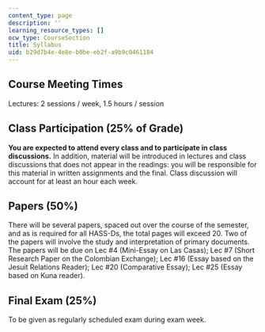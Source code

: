 ```yaml
---
content_type: page
description: ''
learning_resource_types: []
ocw_type: CourseSection
title: Syllabus
uid: b29d7b4e-4e8e-b0be-eb2f-a9b9c0461184
---
```


Course Meeting Times
--------------------

Lectures: 2 sessions / week, 1.5 hours / session

Class Participation (25% of Grade)
----------------------------------

**You are expected to attend every class and to participate in class discussions.** In addition, material will be introduced in lectures and class discussions that does not appear in the readings: you will be responsible for this material in written assignments and the final. Class discussion will account for at least an hour each week.

Papers (50%)
------------

There will be several papers, spaced out over the course of the semester, and as is required for all HASS-Ds, the total pages will exceed 20. Two of the papers will involve the study and interpretation of primary documents. The papers will be due on Lec #4 (Mini-Essay on Las Casas); Lec #7 (Short Research Paper on the Colombian Exchange); Lec #16 (Essay based on the Jesuit Relations Reader); Lec #20 (Comparative Essay); Lec #25 (Essay based on Kuna reader).

Final Exam (25%)
----------------

To be given as regularly scheduled exam during exam week.
